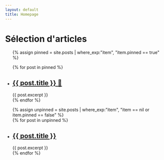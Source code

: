 ```yaml
---
layout: default
title: Homepage
---
```


<h1>Sélection d'articles</h1>

<ul>
  {% assign pinned = site.posts | where_exp:"item", "item.pinned == true" %}	

  {% for post in pinned %}
    <li>
      <h2><a href="{{ post.url }}">{{ post.title }} 📌</a></h2>
      {{ post.excerpt }}
    </li>
  {% endfor %}

  {% assign unpinned = site.posts | where_exp:"item", "item == nil or item.pinned == false" %}	
  {% for post in unpinned %}
    <li>
      <h2><a href="{{ post.url }}">{{ post.title }}</a></h2>
      {{ post.excerpt }}
    </li>
  {% endfor %}
  
</ul>

